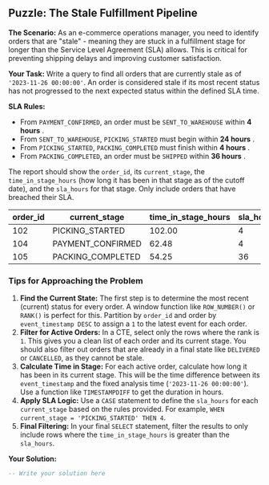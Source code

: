 ## Puzzle: The Stale Fulfillment Pipeline

**The Scenario:** As an e-commerce operations manager, you need to identify orders that are "stale" - meaning they are stuck in a fulfillment stage for longer than the Service Level Agreement (SLA) allows. This is critical for preventing shipping delays and improving customer satisfaction.

**Your Task:** Write a query to find all orders that are currently stale as of `'2023-11-26 00:00:00'`. An order is considered stale if its most recent status has not progressed to the next expected status within the defined SLA time.

**SLA Rules:**

* From `PAYMENT_CONFIRMED`, an order must be `SENT_TO_WAREHOUSE` within  **4 hours** .
* From `SENT_TO_WAREHOUSE`, `PICKING_STARTED` must begin within  **24 hours** .
* From `PICKING_STARTED`, `PACKING_COMPLETED` must finish within  **4 hours** .
* From `PACKING_COMPLETED`, an order must be `SHIPPED` within  **36 hours** .

The report should show the `order_id`, its `current_stage`, the `time_in_stage_hours` (how long it has been in that stage as of the cutoff date), and the `sla_hours` for that stage. Only include orders that have breached their SLA.

| **order_id** | **current_stage** | **time_in_stage_hours** | **sla_hours** |
| ------------------ | ----------------------- | ----------------------------- | ------------------- |
| 102                | PICKING_STARTED         | 102.00                        | 4                   |
| 104                | PAYMENT_CONFIRMED       | 62.48                         | 4                   |
| 105                | PACKING_COMPLETED       | 54.25                         | 36                  |

### Tips for Approaching the Problem

1. **Find the Current State:** The first step is to determine the most recent (current) status for every order. A window function like `ROW_NUMBER()` or `RANK()` is perfect for this. Partition by `order_id` and order by `event_timestamp DESC` to assign a `1` to the latest event for each order.
2. **Filter for Active Orders:** In a CTE, select only the rows where the rank is `1`. This gives you a clean list of each order and its current stage. You should also filter out orders that are already in a final state like `DELIVERED` or `CANCELLED`, as they cannot be stale.
3. **Calculate Time in Stage:** For each active order, calculate how long it has been in its current stage. This will be the time difference between its `event_timestamp` and the fixed analysis time (`'2023-11-26 00:00:00'`). Use a function like `TIMESTAMPDIFF` to get the duration in hours.
4. **Apply SLA Logic:** Use a `CASE` statement to define the `sla_hours` for each `current_stage` based on the rules provided. For example, `WHEN current_stage = 'PICKING_STARTED' THEN 4`.
5. **Final Filtering:** In your final `SELECT` statement, filter the results to only include rows where the `time_in_stage_hours` is greater than the `sla_hours`.

**Your Solution:**

```sql
-- Write your solution here
```
